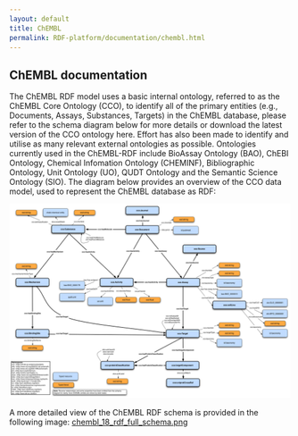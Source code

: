 ```yaml
---
layout: default
title: ChEMBL
permalink: RDF-platform/documentation/chembl.html
---
```

## ChEMBL documentation

The ChEMBL RDF model uses a basic internal ontology, referred to as the ChEMBL Core Ontology (CCO), to identify all of the primary entities (e.g., Documents, Assays, Substances, Targets) in the ChEMBL database, please refer to the schema diagram below for more details or download the latest version of the CCO ontology here. Effort has also been made to identify and utilise as many relevant external ontologies as possible. Ontologies currently used in the ChEMBL-RDF include BioAssay Ontology (BAO), ChEBI Ontology, Chemical Infomation Ontology (CHEMINF), Bibliographic Ontology, Unit Ontology (UO), QUDT Ontology and the Semantic Science Ontology (SIO). The diagram below provides an overview of the CCO data model, used to represent the ChEMBL database as RDF:

![simplified_chembl](https://github.com/EBISPOT/RDF-platform/blob/gh-pages/static/chembl/chembl_18_rdf_summary.png?raw=true)


A more detailed view of the ChEMBL RDF schema is provided in the following image: [chembl_18_rdf_full_schema.png](https://github.com/EBISPOT/RDF-platform/blob/gh-pages/static/chembl/chembl_18_rdf_full_schema.png?raw=true)
